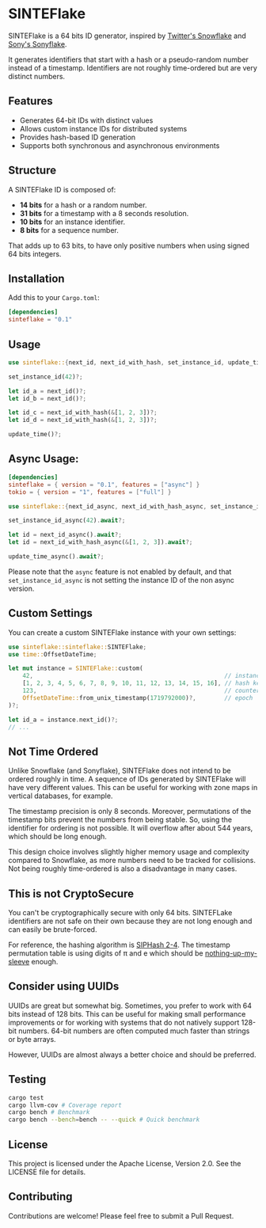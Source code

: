 # SINTEFlake

SINTEFlake is a 64 bits ID generator, inspired by [Twitter's Snowflake](https://github.com/twitter-archive/snowflake/tree/snowflake-2010) and [Sony's Sonyflake](https://github.com/sony/sonyflake).

It generates identifiers that start with a hash or a pseudo-random number instead of a timestamp. Identifiers are not roughly time-ordered but are very distinct numbers.

## Features

 - Generates 64-bit IDs with distinct values
 - Allows custom instance IDs for distributed systems
 - Provides hash-based ID generation
 - Supports both synchronous and asynchronous environments

## Structure

A SINTEFlake ID is composed of:

 - **14 bits** for a hash or a random number.
 - **31 bits** for a timestamp with a 8 seconds resolution.
 - **10 bits** for an instance identifier.
 - **8 bits** for a sequence number.

That adds up to 63 bits, to have only positive numbers when using signed 64 bits integers.

## Installation

Add this to your `Cargo.toml`:

```toml
[dependencies]
sinteflake = "0.1"
```

## Usage

```rust
use sinteflake::{next_id, next_id_with_hash, set_instance_id, update_time};

set_instance_id(42)?;

let id_a = next_id()?;
let id_b = next_id()?;

let id_c = next_id_with_hash(&[1, 2, 3])?;
let id_d = next_id_with_hash(&[1, 2, 3])?;

update_time()?;
```

## Async Usage:

```toml
[dependencies]
sinteflake = { version = "0.1", features = ["async"] }
tokio = { version = "1", features = ["full"] }
```

```rust
use sinteflake::{next_id_async, next_id_with_hash_async, set_instance_id_async, update_time_async};

set_instance_id_async(42).await?;

let id = next_id_async().await?;
let id = next_id_with_hash_async(&[1, 2, 3]).await?;

update_time_async().await?;
```

Please note that the `async` feature is not enabled by default, and that `set_instance_id_async` is not setting the instance ID of the non async version.

## Custom Settings

You can create a custom SINTEFlake instance with your own settings:

```rust
use sinteflake::sinteflake::SINTEFlake;
use time::OffsetDateTime;

let mut instance = SINTEFlake::custom(
    42,                                                      // instance_id
    [1, 2, 3, 4, 5, 6, 7, 8, 9, 10, 11, 12, 13, 14, 15, 16], // hash key
    123,                                                     // counter hash key
    OffsetDateTime::from_unix_timestamp(1719792000)?,        // epoch
)?;

let id_a = instance.next_id()?;
// ...
```

## Not Time Ordered

Unlike Snowflake (and Sonyflake), SINTEFlake does not intend to be ordered roughly in time. A sequence of IDs generated by SINTEFlake will have very different values. This can be useful for working with zone maps in vertical databases, for example.

The timestamp precision is only 8 seconds. Moreover, permutations of the timestamp bits prevent the numbers from being stable. So, using the identifier for ordering is not possible. It will overflow after about 544 years, which should be long enough.

This design choice involves slightly higher memory usage and complexity compared to Snowflake, as more numbers need to be tracked for collisions. Not being roughly time-ordered is also a disadvantage in many cases.

## This is not CryptoSecure

You can't be cryptographically secure with only 64 bits. SINTEFLake identifiers are not safe on their own because they are not long enough and can easily be brute-forced.

For reference, the hashing algorithm is [SIPHash 2-4](https://github.com/veorq/SipHash). The timestamp permutation table is using digits of π and e which should be [nothing-up-my-sleeve](https://en.wikipedia.org/wiki/Nothing-up-my-sleeve_number) enough.

## Consider using UUIDs

UUIDs are great but somewhat big. Sometimes, you prefer to work with 64 bits instead of 128 bits. This can be useful for making small performance improvements or for working with systems that do not natively support 128-bit numbers. 64-bit numbers are often computed much faster than strings or byte arrays.

However, UUIDs are almost always a better choice and should be preferred.

## Testing

```bash
cargo test
cargo llvm-cov # Coverage report
cargo bench # Benchmark
cargo bench --bench=bench -- --quick # Quick benchmark
```

## License

This project is licensed under the Apache License, Version 2.0. See the LICENSE file for details.

## Contributing

Contributions are welcome! Please feel free to submit a Pull Request.